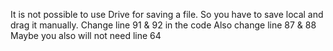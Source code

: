 It is not possible to use Drive for saving a file. So you have to save local and drag it manually. 
Change line 91 & 92 in the code 
Also change line 87 & 88 
Maybe you also will not need line 64
